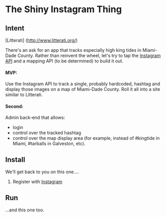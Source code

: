 The Shiny Instagram Thing
==================

Intent
------

[Litterati] (http://www.litterati.org/)

There's an ask for an app that tracks especially high king tides in Miami-Dade County. Rather than reinvent the wheel, let's try to tap the [Instagram API](https://instagram.com/developer/) and a mapping API (to be determined) to build it out.

#### MVP:

Use the Instagram API to track a single, probably hardcoded, hashtag and display those images on a map of Miami-Dade County. Roll it all into a site similar to Litterati.

#### Second:

Admin back-end that allows:
* login
* control over the tracked hashtag
* control over the map display area (for example, instead of #kingtide in Miami, #tarballs in Galveston, etc). 

Install
-------

We'll get back to you on this one....

1. Register with [Instagram](https://instagram.com/developer/)

Run
---

...and this one too.
